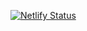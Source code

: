 [![Netlify Status](https://api.netlify.com/api/v1/badges/c9b84f0b-7cee-4946-820a-02ed3ad0dd1a/deploy-status)](https://app.netlify.com/sites/bucolic-churros-87f9e2/deploys)